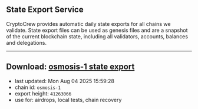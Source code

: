## State Export Service
CryptoCrew provides automatic daily state exports for all chains we validate. State export files can be used as genesis files and are a snapshot of the current blockchain state, including all validators, accounts, balances and delegations.

---
**Download: [osmosis-1 state export](https://dl-eu2.ccvalidators.com/SERVICE/osmosis/osmosis-1_export_41263066.json)**
---

- last updated: Mon Aug 04 2025 15:59:28
- chain id: `osmosis-1`
- export height: `41263066`
- use for: airdrops, local tests, chain recovery
